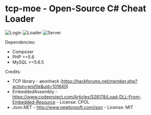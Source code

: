 # tcp-moe - Open-Source C# Cheat Loader

![Login](https://i.aqbt.pw/LrAjkzmI) ![Loader](https://i.aqbt.pw/muBJbx31)
![Server](https://i.aqbt.pw/Zr7fOoTD)

Dependencies:
- Composer  
- PHP >=5.6  
- MySQL >=5.6.5  

Credits:
- TCP library - aeonhack (https://hackforums.net/member.php?action=profile&uid=101640)
- EmbeddedAssembly - https://www.codeproject.com/Articles/528178/Load-DLL-From-Embedded-Resource - License: CPOL
- Json.NET - http://www.newtonsoft.com/json - License: MIT
